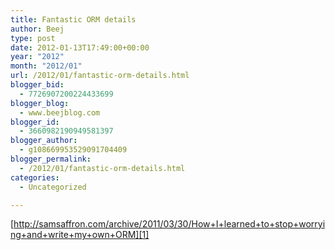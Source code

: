 ```yaml
---
title: Fantastic ORM details
author: Beej
type: post
date: 2012-01-13T17:49:00+00:00
year: "2012"
month: "2012/01"
url: /2012/01/fantastic-orm-details.html
blogger_bid:
  - 7726907200224433699
blogger_blog:
  - www.beejblog.com
blogger_id:
  - 3660982190949581397
blogger_author:
  - g108669953529091704409
blogger_permalink:
  - /2012/01/fantastic-orm-details.html
categories:
  - Uncategorized

---
```

[http://samsaffron.com/archive/2011/03/30/How+I+learned+to+stop+worrying+and+write+my+own+ORM][1]

 [1]: http://samsaffron.com/archive/2011/03/30/How+I+learned+to+stop+worrying+and+write+my+own+ORM "http://samsaffron.com/archive/2011/03/30/How+I+learned+to+stop+worrying+and+write+my+own+ORM"